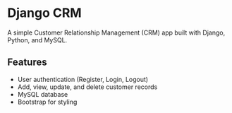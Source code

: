 # Django CRM

A simple Customer Relationship Management (CRM) app built with Django, Python, and MySQL.

## Features

- User authentication (Register, Login, Logout)
- Add, view, update, and delete customer records
- MySQL database
- Bootstrap for styling
